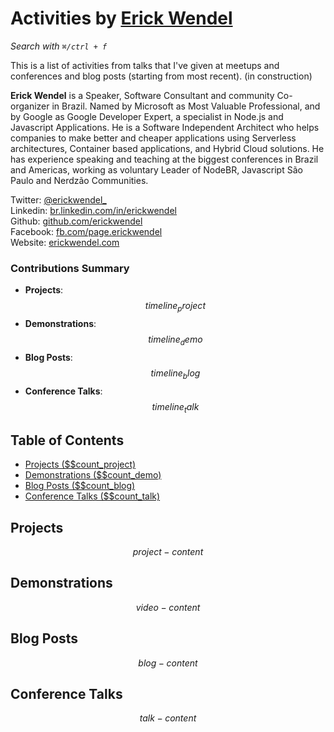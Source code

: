 # Activities by <a href="https://twitter.com/erickwendel_" target="_blank">Erick Wendel</a>

_Search with `⌘/ctrl + f`_

This is a list of activities from talks that I've given at meetups and conferences and blog posts (starting from most recent). (in construction)

**Erick Wendel** is a Speaker, Software Consultant and community Co-organizer in Brazil. Named by Microsoft as Most Valuable Professional, and by Google as Google Developer Expert, a specialist in Node.js and Javascript Applications. He is a Software Independent Architect who helps companies to make better and cheaper applications using Serverless architectures, Container based applications, and Hybrid Cloud solutions. He has experience speaking and teaching at the biggest conferences in Brazil and Americas, working as voluntary Leader of NodeBR, Javascript São Paulo and Nerdzão Communities.

Twitter:  [@erickwendel_](https://twitter.com/erickwendel_)  
Linkedin:  [br.linkedin.com/in/erickwendel](http://br.linkedin.com/in/erickwendel)  
Github:  [github.com/erickwendel](https://github.com/erickwendel)  
Facebook:  [fb.com/page.erickwendel](https://fb.com/page.erickwendel)  
Website:  [erickwendel.com](http://erickwendel.com/)

### Contributions Summary
* **Projects**: $$timeline_project$$
* **Demonstrations**: $$timeline_demo$$
* **Blog Posts**: $$timeline_blog$$
* **Conference Talks**: $$timeline_talk$$

## Table of Contents

- [Projects ($$count_project)](#projects)
- [Demonstrations ($$count_demo)](#demonstrations)
- [Blog Posts ($$count_blog)](#blog-posts)
- [Conference Talks ($$count_talk)](#conference-talks)

## Projects

$$project-content$$

## Demonstrations

$$video-content$$

## Blog Posts

$$blog-content$$

## Conference Talks

$$talk-content$$

